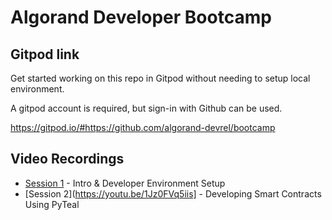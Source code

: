 # Algorand Developer Bootcamp
## Gitpod link
Get started working on this repo in Gitpod without needing to setup local environment. 

A gitpod account is required, but sign-in with Github can be used.

https://gitpod.io/#https://github.com/algorand-devrel/bootcamp

## Video Recordings

- [Session 1](https://youtu.be/4BgJe1MRBSw) - Intro & Developer Environment Setup
- [Session 2](https://youtu.be/1Jz0FVq5iis] - Developing Smart Contracts Using PyTeal
